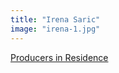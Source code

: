 ```yaml
---
title: "Irena Saric"
image: "irena-1.jpg"
---
```


[Producers in Residence](/affiliated-artists/producers-in-residence)